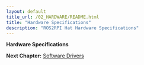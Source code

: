 ```yaml
---
layout: default
title_url: /02_HARDWARE/README.html
title: "Hardware Specifications"
description: "ROS2RPI Hat Hardware Specifications"
---
```


**Hardware Specifications**

__Next Chapter:__ [Software Drivers](../03_SOFTWARE/README.md)
